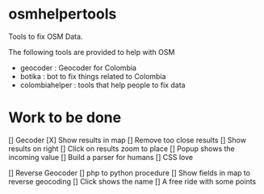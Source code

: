 osmhelpertools
==============

Tools to fix OSM Data.

The following tools are provided to help with OSM
 * geocoder : Geocoder for Colombia
 * botika : bot to fix things related to Colombia
 * colombiahelper : tools that help people to fix data



Work to be done
===============

[] Gecoder
  [X] Show results in map
  [] Remove too close results
  [] Show results on right
  [] Click on results zoom to place
  [] Popup shows the incoming value
  [] Build a parser for humans
  [] CSS love

[] Reverse Geocoder
    [] php to python procedure
    [] Show fields in map to reverse geocoding
    [] Click shows the name
    [] A free ride with some points



